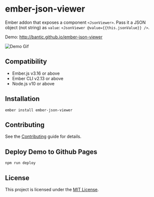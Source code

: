 # ember-json-viewer

Ember addon that exposes a component `<JsonViewer>`.
Pass it a JSON object (not string) as `value`: `<JsonViewer @value={{this.jsonValue}} />`.

Demo: http://bantic.github.io/ember-json-viewer

![Demo Gif](./demo.gif)

## Compatibility

- Ember.js v3.16 or above
- Ember CLI v2.13 or above
- Node.js v10 or above

## Installation

```
ember install ember-json-viewer
```

## Contributing

See the [Contributing](CONTRIBUTING.md) guide for details.

## Deploy Demo to Github Pages

`npm run deploy`

## License

This project is licensed under the [MIT License](LICENSE.md).
